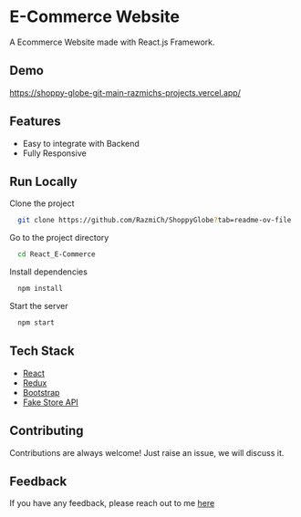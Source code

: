 # E-Commerce Website

A Ecommerce Website made with React.js Framework.


## Demo

https://shoppy-globe-git-main-razmichs-projects.vercel.app/

## Features

- Easy to integrate with Backend
- Fully Responsive




## Run Locally

Clone the project

```bash
  git clone https://github.com/RazmiCh/ShoppyGlobe?tab=readme-ov-file
```

Go to the project directory

```bash
  cd React_E-Commerce
```

Install dependencies

```bash
  npm install
```

Start the server

```bash
  npm start
```



## Tech Stack

* [React](https://reactjs.org/)
* [Redux](https://redux.js.org/)
* [Bootstrap](https://getbootstrap.com/)
* [Fake Store API](https://fakestoreapi.com/)

## Contributing

Contributions are always welcome!
Just raise an issue, we will discuss it.


## Feedback

If you have any feedback, please reach out to me [here](https://github.com/RazmiCh)


